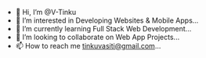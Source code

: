 - 👋 Hi, I’m @V-Tinku
- 👀 I’m interested in Developing Websites & Mobile Apps...
- 🌱 I’m currently learning Full Stack Web Development...
- 💞️ I’m looking to collaborate on Web App Projects...
- 📫 How to reach me tinkuvasiti@gmail.com...

<!---
V-Tinku/V-Tinku is a ✨ special ✨ repository because its `README.md` (this file) appears on your GitHub profile.
You can click the Preview link to take a look at your changes.
--->
